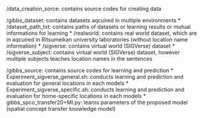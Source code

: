 /data_creation_sorce: contains source codes for creating data

/gibbs_dataset: contains datasets aqcuired in multiple environments
    * /dataset_path_txt: contains paths of datasets or learning results or mutual informations for learning
    * /realworld: contains real world dataset, which are in aqcuired in Ritsumeikan university laboratories (without location name information)
    * /sigverse: contains virtual world (SIGVerse) dataset
    * /sigverse_subject: contains virtual world (SIGVerse) dataset, however multiple subjects teaches location names in the sentences

/gibbs_source: contains source codes for learning and prediction
    * Experiment_sigverse_general.sh: conducts learning and prediction and evaluation for general locations in each models
    * Experiment_sigverse_specific.sh: conducts learning and prediction and evaluation for home-specific locations in each models
    * gibbs_spco_transfer20+MI.py: learns parameters of the proposed model (spatial concept transfer knowledge model)
